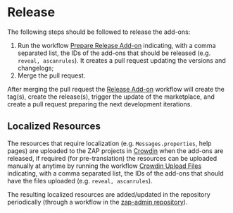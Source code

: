 # Release

The following steps should be followed to release the add-ons:
 1. Run the workflow [Prepare Release Add-on](https://github.com/zaproxy/zap-extensions/actions/workflows/prepare-release-add-on.yml)
    indicating, with a comma separated list, the IDs of the add-ons that should be released (e.g. `reveal, ascanrules`). It creates a
    pull request updating the versions and changelogs;
 2. Merge the pull request.

After merging the pull request the [Release Add-on](https://github.com/zaproxy/zap-extensions/actions/workflows/release-add-on.yml) workflow
will create the tag(s), create the release(s), trigger the update of the marketplace, and create a pull request preparing the next development iterations.

## Localized Resources

The resources that require localization (e.g. `Messages.properties`, help pages) are uploaded to the ZAP projects in
[Crowdin](https://crowdin.com/) when the add-ons are released, if required (for pre-translation) the resources can be uploaded manually at anytime
by running the workflow [Crowdin Upload Files](https://github.com/zaproxy/zap-extensions/actions/workflows/crowdin-upload-files.yml) indicating,
with a comma separated list, the IDs of the add-ons that should have the files uploaded (e.g. `reveal, ascanrules`).

The resulting localized resources are added/updated in the repository periodically (through a workflow in the
[zap-admin repository](https://github.com/zaproxy/zap-admin/)).
